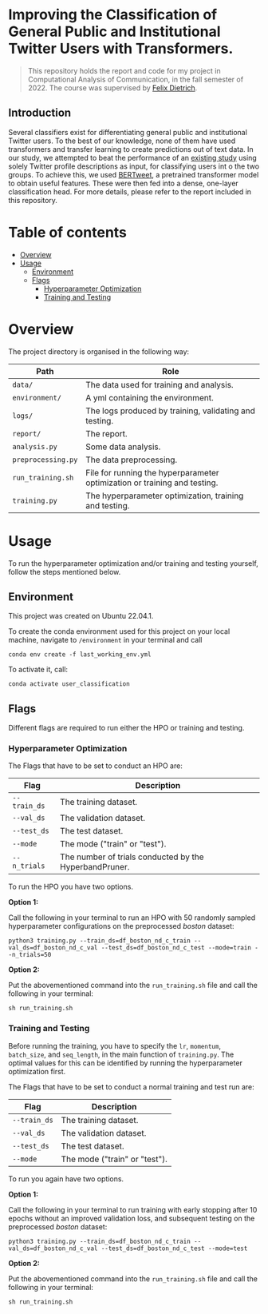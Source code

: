# Improving the Classification of General Public and Institutional Twitter Users with Transformers.

> This repository holds the report and code for my project in Computational Analysis of Communication, 
> in the fall semester of 2022. The course was supervised by
> [Felix Dietrich](https://felix-dietrich.de/).

## Introduction

Several classifiers exist for differentiating general public and institutional Twitter users. 
To the best of our knowledge, none of them have used transformers and transfer learning to create predictions out of text data.
In our study, we attempted to beat the performance of an [existing study](https://doi.org/10.1080/19312458.2018.1430755) using solely Twitter profile descriptions as input, for classifying users int o the two groups.
To achieve this, we used  [BERTweet](https://github.com/VinAIResearch/BERTweet), a pretrained transformer model to obtain useful features. 
These were then fed into a dense, one-layer classification head.
For more details, please refer to the report included in this repository. 


# Table of contents

- [Overview](#overview)
- [Usage](#usage)
  - [Environment](#env)
  - [Flags](#flags)
    - [Hyperparameter Optimization](#hpo)
    - [Training and Testing](#train_test)
  


# Overview

The project directory is organised in the following way:

| Path               | Role                                                                      |
|--------------------|---------------------------------------------------------------------------|
| `data/`            | The data used for training and analysis.                                  |
| `environment/`     | A yml containing the environment.                                         |
| `logs/`            | The logs produced by training, validating and testing.                    |
| `report/`          | The report.                                                               |
| `analysis.py`      | Some data analysis.                                                       |
| `preprocessing.py` | The data preprocessing.                                                   |
| `run_training.sh`  | File for running the hyperparameter optimization or training and testing. |
| `training.py`      | The hyperparameter optimization, training and testing.                    |


# Usage

To run the hyperparameter optimization and/or training and testing yourself, follow the steps mentioned below.

## Environment
This project was created on Ubuntu 22.04.1.

To create the conda environment used for this project on your local machine, navigate to `/environment` in your terminal
and call 

`conda env create -f last_working_env.yml`

To activate it, call:

`conda activate user_classification`

## Flags

Different flags are required to run either the HPO or training and testing.

### Hyperparameter Optimization
The Flags that have to be set to conduct an HPO are: 

| Flag         | Description                                            |
|--------------|--------------------------------------------------------|
| `--train_ds` | The training dataset.                                  |
| `--val_ds`   | The validation dataset.                                |
| `--test_ds`  | The test dataset.                                      |
| `--mode`     | The mode ("train" or "test").                          |
| `--n_trials` | The number of trials conducted by the HyperbandPruner. |


To run the HPO you have two options. 


**Option 1:** 

Call the following in your terminal to run an HPO with 50 randomly sampled hyperparameter configurations on the 
preprocessed _boston_ dataset:

`python3 training.py --train_ds=df_boston_nd_c_train --val_ds=df_boston_nd_c_val --test_ds=df_boston_nd_c_test --mode=train --n_trials=50`


**Option 2:**

Put the abovementioned command into the `run_training.sh` file and call the following in your terminal:

`sh run_training.sh`


### Training and Testing
Before running the training, you have to specify the `lr`, `momentum`, `batch_size`, and `seq_length`, in the main function of `training.py`.
The optimal values for this can be identified by running the hyperparameter optimization first.

The Flags that have to be set to conduct a normal training and test run are: 

| Flag         | Description                                            |
|--------------|--------------------------------------------------------|
| `--train_ds` | The training dataset.                                  |
| `--val_ds`   | The validation dataset.                                |
| `--test_ds`  | The test dataset.                                      |
| `--mode`     | The mode ("train" or "test").                          |


To run you again have two options. 

**Option 1:** 

Call the following in your terminal to run training with early stopping after 10 epochs without an improved validation 
loss, and subsequent testing on the preprocessed _boston_ dataset:

`python3 training.py --train_ds=df_boston_nd_c_train --val_ds=df_boston_nd_c_val --test_ds=df_boston_nd_c_test --mode=test`

**Option 2:**

Put the abovementioned command into the `run_training.sh` file and call the following in your terminal:

`sh run_training.sh`
